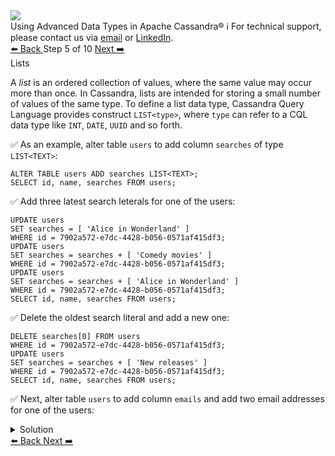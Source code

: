 <!-- TOP -->
<div class="top">
  <img src="https://datastax-academy.github.io/katapod-shared-assets/images/ds-academy-logo.svg" />
  <div class="scenario-title-section">
    <span class="scenario-title">Using Advanced Data Types in Apache Cassandra®</span>
    <span class="scenario-subtitle">ℹ️ For technical support, please contact us via <a href="mailto:aleksandr.volochnev@datastax.com">email</a> or <a href="https://dtsx.io/aleks">LinkedIn</a>.</span>
  </div>
</div>

<!-- NAVIGATION -->
<div id="navigation-top" class="navigation-top">
 <a href='command:katapod.loadPage?[{"step":"step4-cassandra"}]'
   class="btn btn-dark navigation-top-left">⬅️ Back
 </a>
<span class="step-count"> Step 5 of 10</span>
 <a href='command:katapod.loadPage?[{"step":"step6-cassandra"}]'
    class="btn btn-dark navigation-top-right">Next ➡️
  </a>
</div>

<!-- CONTENT -->

<div class="step-title">Lists</div>

A *list* is an ordered collection of values, where the same value may occur more than once. 
In Cassandra, lists are intended for 
storing a small number of values of the same type. To define a list data type, 
Cassandra Query Language provides construct `LIST<type>`, where `type` can refer to a CQL data type like 
`INT`, `DATE`, `UUID` and so forth.

✅ As an example, alter table `users` to add column `searches` of type `LIST<TEXT>`:
```
ALTER TABLE users ADD searches LIST<TEXT>;
SELECT id, name, searches FROM users;
```

✅ Add three latest search leterals for one of the users:
```
UPDATE users 
SET searches = [ 'Alice in Wonderland' ]
WHERE id = 7902a572-e7dc-4428-b056-0571af415df3;
UPDATE users 
SET searches = searches + [ 'Comedy movies' ]
WHERE id = 7902a572-e7dc-4428-b056-0571af415df3;
UPDATE users 
SET searches = searches + [ 'Alice in Wonderland' ]
WHERE id = 7902a572-e7dc-4428-b056-0571af415df3;
SELECT id, name, searches FROM users;
```

✅ Delete the oldest search literal and add a new one:
```
DELETE searches[0] FROM users 
WHERE id = 7902a572-e7dc-4428-b056-0571af415df3;
UPDATE users 
SET searches = searches + [ 'New releases' ]
WHERE id = 7902a572-e7dc-4428-b056-0571af415df3;
SELECT id, name, searches FROM users;
```

✅ Next, alter table `users` to add column `emails` and 
add two email addresses for one of the users:
<details>
  <summary>Solution</summary> 

```
ALTER TABLE users ADD emails LIST<TEXT>;

UPDATE users 
SET emails = [ 'joe@datastax.com', 
               'joseph@datastax.com' ]
WHERE id = 7902a572-e7dc-4428-b056-0571af415df3;

SELECT id, name, emails FROM users;
```

</details>

<!-- NAVIGATION -->
<div id="navigation-bottom" class="navigation-bottom">
 <a href='command:katapod.loadPage?[{"step":"step4-cassandra"}]'
   class="btn btn-dark navigation-bottom-left">⬅️ Back
 </a>
 <a href='command:katapod.loadPage?[{"step":"step6-cassandra"}]'
    class="btn btn-dark navigation-bottom-right">Next ➡️
  </a>
</div>

